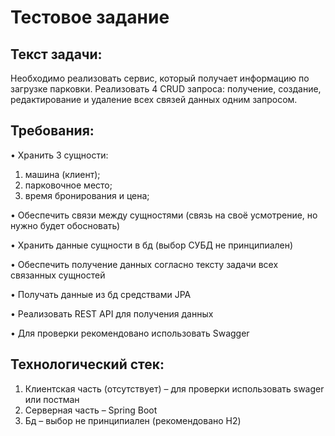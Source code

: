 # Тестовое задание
## Текст задачи:
 
Необходимо реализовать сервис, который получает информацию по загрузке парковки.
Реализовать 4 CRUD запроса: получение, создание, редактирование и удаление всех связей данных одним запросом.

## Требования:
    
• Хранить 3 сущности: 
1) машина (клиент);
2) парковочное место;
3) время бронирования и цена;

• Обеспечить связи между сущностями (связь на своё усмотрение, но нужно будет обосновать)

• Хранить данные сущности в бд (выбор СУБД не принципиален)

• Обеспечить получение данных согласно тексту задачи всех связанных сущностей

• Получать данные из бд средствами JPA

• Реализовать REST API для получения данных

• Для проверки рекомендовано использовать Swagger

## Технологический стек:
   1) Клиентская часть (отсутствует) – для проверки использовать swager или постман
   2) Серверная часть – Spring Boot
   3) Бд – выбор не принципиален (рекомендовано H2)

